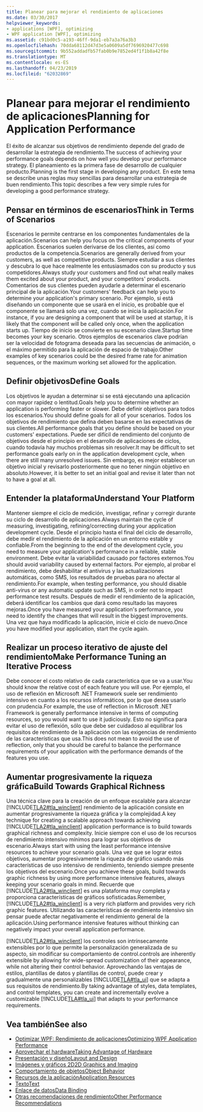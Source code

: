 ```yaml
---
title: Planear para mejorar el rendimiento de aplicaciones
ms.date: 03/30/2017
helpviewer_keywords:
- applications [WPF], optimizing
- WPF application [WPF], optimizing
ms.assetid: c91bd0c5-a193-46ff-9da1-eb7a3a76a3b3
ms.openlocfilehash: 70dda68112d47d3e5a0609a5df7696920477c698
ms.sourcegitcommit: 9b552addadfb57fab0b9e7852ed4f1f1b8a42f8e
ms.translationtype: MT
ms.contentlocale: es-ES
ms.lasthandoff: 04/23/2019
ms.locfileid: "62032869"
---
```

# <a name="planning-for-application-performance"></a><span data-ttu-id="2c460-102">Planear para mejorar el rendimiento de aplicaciones</span><span class="sxs-lookup"><span data-stu-id="2c460-102">Planning for Application Performance</span></span>
<span data-ttu-id="2c460-103">El éxito de alcanzar sus objetivos de rendimiento depende del grado de desarrollar la estrategia de rendimiento.</span><span class="sxs-lookup"><span data-stu-id="2c460-103">The success of achieving your performance goals depends on how well you develop your performance strategy.</span></span> <span data-ttu-id="2c460-104">El planeamiento es la primera fase de desarrollo de cualquier producto.</span><span class="sxs-lookup"><span data-stu-id="2c460-104">Planning is the first stage in developing any product.</span></span> <span data-ttu-id="2c460-105">En este tema se describe unas reglas muy sencillas para desarrollar una estrategia de buen rendimiento.</span><span class="sxs-lookup"><span data-stu-id="2c460-105">This topic describes a few very simple rules for developing a good performance strategy.</span></span>  
  
## <a name="think-in-terms-of-scenarios"></a><span data-ttu-id="2c460-106">Pensar en términos de escenarios</span><span class="sxs-lookup"><span data-stu-id="2c460-106">Think in Terms of Scenarios</span></span>  
 <span data-ttu-id="2c460-107">Escenarios le permite centrarse en los componentes fundamentales de la aplicación.</span><span class="sxs-lookup"><span data-stu-id="2c460-107">Scenarios can help you focus on the critical components of your application.</span></span> <span data-ttu-id="2c460-108">Escenarios suelen derivarse de los clientes, así como productos de la competencia.</span><span class="sxs-lookup"><span data-stu-id="2c460-108">Scenarios are generally derived from your customers, as well as competitive products.</span></span> <span data-ttu-id="2c460-109">Siempre estudiar a sus clientes y descubra lo que hace realmente les entusiasmados con su producto y sus competidores.</span><span class="sxs-lookup"><span data-stu-id="2c460-109">Always study your customers and find out what really makes them excited about your product, and your competitors' products.</span></span> <span data-ttu-id="2c460-110">Comentarios de sus clientes pueden ayudarle a determinar el escenario principal de la aplicación.</span><span class="sxs-lookup"><span data-stu-id="2c460-110">Your customers' feedback can help you to determine your application's primary scenario.</span></span> <span data-ttu-id="2c460-111">Por ejemplo, si está diseñando un componente que se usará en el inicio, es probable que el componente se llamará solo una vez, cuando se inicia la aplicación.</span><span class="sxs-lookup"><span data-stu-id="2c460-111">For instance, if you are designing a component that will be used at startup, it is likely that the component will be called only once, when the application starts up.</span></span> <span data-ttu-id="2c460-112">Tiempo de inicio se convierte en su escenario clave.</span><span class="sxs-lookup"><span data-stu-id="2c460-112">Startup time becomes your key scenario.</span></span> <span data-ttu-id="2c460-113">Otros ejemplos de escenarios clave podrían ser la velocidad de fotograma deseada para las secuencias de animación, o el máximo permitido para la aplicación de espacio de trabajo.</span><span class="sxs-lookup"><span data-stu-id="2c460-113">Other examples of key scenarios could be the desired frame rate for animation sequences, or the maximum working set allowed for the application.</span></span>  
  
## <a name="define-goals"></a><span data-ttu-id="2c460-114">Definir objetivos</span><span class="sxs-lookup"><span data-stu-id="2c460-114">Define Goals</span></span>  
 <span data-ttu-id="2c460-115">Los objetivos le ayudan a determinar si se está ejecutando una aplicación con mayor rapidez o lentitud.</span><span class="sxs-lookup"><span data-stu-id="2c460-115">Goals help you to determine whether an application is performing faster or slower.</span></span> <span data-ttu-id="2c460-116">Debe definir objetivos para todos los escenarios.</span><span class="sxs-lookup"><span data-stu-id="2c460-116">You should define goals for all of your scenarios.</span></span> <span data-ttu-id="2c460-117">Todos los objetivos de rendimiento que defina deben basarse en las expectativas de sus clientes.</span><span class="sxs-lookup"><span data-stu-id="2c460-117">All performance goals that you define should be based on your customers' expectations.</span></span> <span data-ttu-id="2c460-118">Puede ser difícil de rendimiento del conjunto de objetivos desde el principio en el desarrollo de aplicaciones de ciclos, cuando todavía hay muchos problemas sin resolver.</span><span class="sxs-lookup"><span data-stu-id="2c460-118">It may be difficult to set performance goals early on in the application development cycle, when there are still many unresolved issues.</span></span> <span data-ttu-id="2c460-119">Sin embargo, es mejor establecer un objetivo inicial y revisarlo posteriormente que no tener ningún objetivo en absoluto.</span><span class="sxs-lookup"><span data-stu-id="2c460-119">However, it is better to set an initial goal and revise it later than not to have a goal at all.</span></span>  
  
## <a name="understand-your-platform"></a><span data-ttu-id="2c460-120">Entender la plataforma</span><span class="sxs-lookup"><span data-stu-id="2c460-120">Understand Your Platform</span></span>  
 <span data-ttu-id="2c460-121">Mantener siempre el ciclo de medición, investigar, refinar y corregir durante su ciclo de desarrollo de aplicaciones.</span><span class="sxs-lookup"><span data-stu-id="2c460-121">Always maintain the cycle of measuring, investigating, refining/correcting during your application development cycle.</span></span> <span data-ttu-id="2c460-122">Desde el principio hasta el final del ciclo de desarrollo, debe medir el rendimiento de la aplicación en un entorno estable y confiable.</span><span class="sxs-lookup"><span data-stu-id="2c460-122">From the beginning to the end of the development cycle, you need to measure your application's performance in a reliable, stable environment.</span></span> <span data-ttu-id="2c460-123">Debe evitar la variabilidad causado por factores externos.</span><span class="sxs-lookup"><span data-stu-id="2c460-123">You should avoid variability caused by external factors.</span></span> <span data-ttu-id="2c460-124">Por ejemplo, al probar el rendimiento, debe deshabilitar el antivirus y las actualizaciones automáticas, como SMS, los resultados de pruebas para no afectar al rendimiento.</span><span class="sxs-lookup"><span data-stu-id="2c460-124">For example, when testing performance, you should disable anti-virus or any automatic update such as SMS, in order not to impact performance test results.</span></span> <span data-ttu-id="2c460-125">Después de medir el rendimiento de la aplicación, deberá identificar los cambios que dará como resultado las mayores mejoras.</span><span class="sxs-lookup"><span data-stu-id="2c460-125">Once you have measured your application's performance, you need to identify the changes that will result in the biggest improvements.</span></span> <span data-ttu-id="2c460-126">Una vez que haya modificado la aplicación, inicie el ciclo de nuevo.</span><span class="sxs-lookup"><span data-stu-id="2c460-126">Once you have modified your application, start the cycle again.</span></span>  
  
## <a name="make-performance-tuning-an-iterative-process"></a><span data-ttu-id="2c460-127">Realizar un proceso iterativo de ajuste del rendimiento</span><span class="sxs-lookup"><span data-stu-id="2c460-127">Make Performance Tuning an Iterative Process</span></span>  
 <span data-ttu-id="2c460-128">Debe conocer el costo relativo de cada característica que se va a usar.</span><span class="sxs-lookup"><span data-stu-id="2c460-128">You should know the relative cost of each feature you will use.</span></span> <span data-ttu-id="2c460-129">Por ejemplo, el uso de reflexión en Microsoft .NET Framework suele ser rendimiento intensivo en cuanto a los recursos informáticos, por lo que desea usarlo con prudencia.</span><span class="sxs-lookup"><span data-stu-id="2c460-129">For example, the use of reflection in Microsoft .NET Framework is generally performance intensive in terms of computing resources, so you would want to use it judiciously.</span></span> <span data-ttu-id="2c460-130">Esto no significa para evitar el uso de reflexión, sólo que debe ser cuidadoso al equilibrar los requisitos de rendimiento de la aplicación con las exigencias de rendimiento de las características que usa.</span><span class="sxs-lookup"><span data-stu-id="2c460-130">This does not mean to avoid the use of reflection, only that you should be careful to balance the performance requirements of your application with the performance demands of the features you use.</span></span>  
  
## <a name="build-towards-graphical-richness"></a><span data-ttu-id="2c460-131">Aumentar progresivamente la riqueza gráfica</span><span class="sxs-lookup"><span data-stu-id="2c460-131">Build Towards Graphical Richness</span></span>  
 <span data-ttu-id="2c460-132">Una técnica clave para la creación de un enfoque escalable para alcanzar [!INCLUDE[TLA2#tla_winclient](../../../../includes/tla2sharptla-winclient-md.md)] rendimiento de la aplicación consiste en aumentar progresivamente la riqueza gráfica y la complejidad.</span><span class="sxs-lookup"><span data-stu-id="2c460-132">A key technique for creating a scalable approach towards achieving [!INCLUDE[TLA2#tla_winclient](../../../../includes/tla2sharptla-winclient-md.md)] application performance is to build towards graphical richness and complexity.</span></span> <span data-ttu-id="2c460-133">Inicie siempre con el uso de los recursos de rendimiento intensivo mínimos para lograr sus objetivos de escenario.</span><span class="sxs-lookup"><span data-stu-id="2c460-133">Always start with using the least performance intensive resources to achieve your scenario goals.</span></span> <span data-ttu-id="2c460-134">Una vez que se lograr estos objetivos, aumentar progresivamente la riqueza de gráfico usando más características de uso intensivo de rendimiento, teniendo siempre presente los objetivos del escenario.</span><span class="sxs-lookup"><span data-stu-id="2c460-134">Once you achieve these goals, build towards graphic richness by using more performance intensive features, always keeping your scenario goals in mind.</span></span> <span data-ttu-id="2c460-135">Recuerde que [!INCLUDE[TLA2#tla_winclient](../../../../includes/tla2sharptla-winclient-md.md)] es una plataforma muy completa y proporciona características de gráficos sofisticadas.</span><span class="sxs-lookup"><span data-stu-id="2c460-135">Remember, [!INCLUDE[TLA2#tla_winclient](../../../../includes/tla2sharptla-winclient-md.md)] is a very rich platform and provides very rich graphic features.</span></span> <span data-ttu-id="2c460-136">Utilizando las características de rendimiento intensivo sin pensar puede afectar negativamente el rendimiento general de la aplicación.</span><span class="sxs-lookup"><span data-stu-id="2c460-136">Using performance intensive features without thinking can negatively impact your overall application performance.</span></span>  
  
 [!INCLUDE[TLA2#tla_winclient](../../../../includes/tla2sharptla-winclient-md.md)] <span data-ttu-id="2c460-137">los controles son intrínsecamente extensibles por lo que permite la personalización generalizada de su aspecto, sin modificar su comportamiento de control.</span><span class="sxs-lookup"><span data-stu-id="2c460-137">controls are inherently extensible by allowing for wide-spread customization of their appearance, while not altering their control behavior.</span></span> <span data-ttu-id="2c460-138">Aprovechando las ventajas de estilos, plantillas de datos y plantillas de control, puede crear y gradualmente una personalizables [!INCLUDE[TLA#tla_ui](../../../../includes/tlasharptla-ui-md.md)] que se adapta a sus requisitos de rendimiento.</span><span class="sxs-lookup"><span data-stu-id="2c460-138">By taking advantage of styles, data templates, and control templates, you can create and incrementally evolve a customizable [!INCLUDE[TLA#tla_ui](../../../../includes/tlasharptla-ui-md.md)] that adapts to your performance requirements.</span></span>  
  
## <a name="see-also"></a><span data-ttu-id="2c460-139">Vea también</span><span class="sxs-lookup"><span data-stu-id="2c460-139">See also</span></span>

- [<span data-ttu-id="2c460-140">Optimizar WPF: Rendimiento de aplicaciones</span><span class="sxs-lookup"><span data-stu-id="2c460-140">Optimizing WPF Application Performance</span></span>](optimizing-wpf-application-performance.md)
- [<span data-ttu-id="2c460-141">Aprovechar el hardware</span><span class="sxs-lookup"><span data-stu-id="2c460-141">Taking Advantage of Hardware</span></span>](optimizing-performance-taking-advantage-of-hardware.md)
- [<span data-ttu-id="2c460-142">Presentación y diseño</span><span class="sxs-lookup"><span data-stu-id="2c460-142">Layout and Design</span></span>](optimizing-performance-layout-and-design.md)
- [<span data-ttu-id="2c460-143">Imágenes y gráficos 2D</span><span class="sxs-lookup"><span data-stu-id="2c460-143">2D Graphics and Imaging</span></span>](optimizing-performance-2d-graphics-and-imaging.md)
- [<span data-ttu-id="2c460-144">Comportamiento de objetos</span><span class="sxs-lookup"><span data-stu-id="2c460-144">Object Behavior</span></span>](optimizing-performance-object-behavior.md)
- [<span data-ttu-id="2c460-145">Recursos de la aplicación</span><span class="sxs-lookup"><span data-stu-id="2c460-145">Application Resources</span></span>](optimizing-performance-application-resources.md)
- [<span data-ttu-id="2c460-146">Texto</span><span class="sxs-lookup"><span data-stu-id="2c460-146">Text</span></span>](optimizing-performance-text.md)
- [<span data-ttu-id="2c460-147">Enlace de datos</span><span class="sxs-lookup"><span data-stu-id="2c460-147">Data Binding</span></span>](optimizing-performance-data-binding.md)
- [<span data-ttu-id="2c460-148">Otras recomendaciones de rendimiento</span><span class="sxs-lookup"><span data-stu-id="2c460-148">Other Performance Recommendations</span></span>](optimizing-performance-other-recommendations.md)
